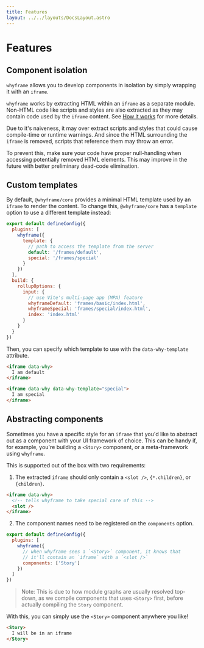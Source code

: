 ```yaml
---
title: Features
layout: ../../layouts/DocsLayout.astro
---
```


# Features

## Component isolation

`whyframe` allows you to develop components in isolation by simply wrapping it with an `iframe`.

`whyframe` works by extracting HTML within an `iframe` as a separate module. Non-HTML code like scripts and styles are also extracted as they may contain code used by the `iframe` content. See [How it works](/docs/how-it-works) for more details.

Due to it's naiveness, it may over extract scripts and styles that could cause compile-time or runtime warnings. And since the HTML surrounding the `iframe` is removed, scripts that reference them may throw an error.

To prevent this, make sure your code have proper null-handling when accessing potentially removed HTML elements. This may improve in the future with better preliminary dead-code elimination.

## Custom templates

By default, `@whyframe/core` provides a minimal HTML template used by an `iframe` to render the content. To change this, `@whyframe/core` has a `template` option to use a different template instead:

```js
export default defineConfig({
  plugins: [
    whyframe({
      template: {
        // path to access the template from the server
        default: '/frames/default',
        special: '/frames/special'
      }
    })
  ],
  build: {
    rollupOptions: {
      input: {
        // use Vite's multi-page app (MPA) feature
        whyframeDefault: 'frames/basic/index.html',
        whyframeSpecial: 'frames/special/index.html',
        index: 'index.html'
      }
    }
  }
})
```

Then, you can specify which template to use with the `data-why-template` attribute.

<!-- prettier-ignore -->
```html
<iframe data-why>
  I am default
</iframe>

<iframe data-why data-why-template="special">
  I am special
</iframe>
```

## Abstracting components

Sometimes you have a specific style for an `iframe` that you'd like to abstract out as a component with your UI framework of choice. This can be handy if, for example, you're building a `<Story>` component, or a meta-framework using `whyframe`.

This is supported out of the box with two requirements:

1. The extracted `iframe` should only contain a `<slot />`, `{*.children}`, or `{children}`.

```html
<iframe data-why>
  <!-- tells whyframe to take special care of this -->
  <slot />
</iframe>
```

2. The component names need to be registered on the `components` option.

```js
export default defineConfig({
  plugins: [
    whyframe({
      // when whyframe sees a `<Story>` component, it knows that
      // it'll contain an `iframe` with a `<slot />`
      components: ['Story']
    })
  ]
})
```

> Note: This is due to how module graphs are usually resolved top-down, as we compile components that uses `<Story>` first, before actually compiling the `Story` component.

With this, you can simply use the `<Story>` component anywhere you like!

<!-- prettier-ignore -->
```html
<Story>
  I will be in an iframe
</Story>
```
